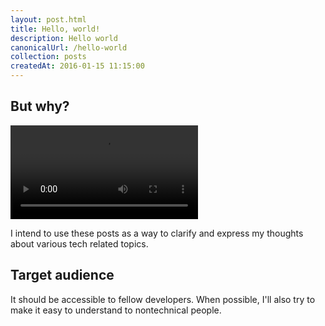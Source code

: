 ```yaml
---
layout: post.html
title: Hello, world!
description: Hello world
canonicalUrl: /hello-world
collection: posts
createdAt: 2016-01-15 11:15:00
---
```

## But why?

<video autoplay loop>
  <source src="/img/meme/but-why-215.webm" type="video/webm">
</video>

I intend to use these posts as a way to clarify and express my thoughts about various tech related topics.

## Target audience
It should be accessible to fellow developers.
When possible, I'll also try to make it easy to understand to nontechnical people.